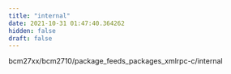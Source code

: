 ```yaml
---
title: "internal"
date: 2021-10-31 01:47:40.364262
hidden: false
draft: false
---
```


bcm27xx/bcm2710/package_feeds_packages_xmlrpc-c/internal


